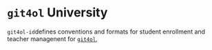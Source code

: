 # `git4ol` University

`git4ol-id`defines conventions and formats for student enrollment and teacher managenent for [`git4ol`](https://github.com/open-learning/git4ol/),
